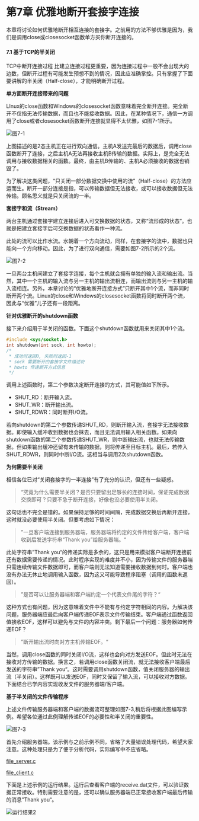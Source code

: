 # 第7章	优雅地断开套接字连接

本章将讨论如何优雅地断开相互连接的套接字。之前用的方法不够优雅是因为，我们是调用close或closesocket函数单方买你断开连接的。



#### 7.1	基于TCP的半关闭

TCP中断开连接过程 比建立连接过程更重要，因为连接过程中一般不会出现大的边数，但断开过程有可能发生预想不到的情况，因此应准确掌控。只有掌握了下面要讲解的半关闭（Half-close），才能明确断开过程。

**单方面断开连接带来的问题**

LInux的close函数和Windows的closesocket函数意味着完全断开连接。完全断开不仅指无法传输数据，而且也不能接收数据。因此，在某种情况下，通信一方调用了close或者closesocket函数断开连接就显得不太优雅，如图7-1所示。

![图7-1]()

上图描述的是2态主机正在进行双向通信。主机A发送完最后的数据后，调用close函数断开了连接，之后主机A无法再接收主机B传输的数据。实际上，是完全无法调用与接收数据相关的函数。最终，由主机B传输的、主机A必须接收的数据也销毁了。

为了解决这类问题，“只关闭一部分数据交换中使用的流”（Half-close）的方法应运而生。断开一部分连接是指，可以传输数据但无法接收，或可以接收数据但无法传输。顾名思义就是只关闭流的一半。

**套接字和流（Stream）**

两台主机通过套接字建立连接后进入可交换数据的状态，又称“流形成的状态”。也就是把建立套接字后可交换数据的状态看作一种流。

此处的流可以比作水流。水朝着一个方向流动，同样，在套接字的流中，数据也只能向一个方向移动。因此，为了进行双向通信，需要如图7-2所示的2个流。

![图7-2]()

一旦两台主机间建立了套接字连接，每个主机就会拥有单独的输入流和输出流。当然，其中一个主机的输入流与另一主机的输出流相连，而输出流则与另一主机的输入流相连。另外，本章讨论的“优雅地断开连接方式”只断开其中1个流，而非同时断开两个流。Linux的close和Windows的closesocket函数将同时断开两个流，因此与“优雅”儿子还有一段距离。

**针对优雅断开的shutdown函数**

接下来介绍用于半关闭的函数。下面这个shutdown函数就用来关闭其中1个流。

```c
#include <sys/socket.h>
int shutdown(int sock, int howto);
/*
 * 成功时返回0, 失败时返回-1
 * sock 需要断开的套接字文件描述符
 * howto 传递断开方式信息
 */
```

调用上述函数时，第二个参数决定断开连接的方式，其可能值如下所示。

- SHUT_RD：断开输入流。
- SHUT_WR：断开输出流。
- SHUT_RDWR：同时断开I/O流。

若向shutdown的第二个参数传递SHUT_RD，则断开输入流，套接字无法接收数据。即使输入缓冲收到数据也会抹去，而且无法调用输入相关函数。如果向shutdown函数的第二个参数传递SHUT_WR，则中断输出流，也就无法传输数据。但如果输出缓冲还留有未传输的数据，则将传递至目标主机。最后，若传入SHUT_RDWR，则同时中断I/O流。这相当与调用2次shutdown函数。

**为何需要半关闭**

相信各位已对“关闭套接字的一半连接”有了充分的认识，但还有一些疑惑。

> “究竟为什么需要半关闭？是否只要留出足够长的连接时间，保证完成数据交换即可？只要不急于断开连接，好像也没必要使用半关闭。

这句话也不完全是错的。如果保持足够的时间间隔，完成数据交换后再断开连接，这时就没必要使用半关闭。但要考虑如下情况：

> ”一旦客户端连接到服务器端，服务器端将约定的文件传给客户端，客户端收到后发送字符串“Thank you”给服务器端。“

此处字符串”Thank you“的传递实际是多余的，这只是用来模拟客户端断开连接前还有数据需要传递的情况。此时程序实现的难度并不小，因为传输文件的服务器端只需连续传输文件数据即可，而客户端则无法知道需要接收数据到何时。客户端也没有办法无休止地调用输入函数，因为这又可能导致程序阻塞（调用的函数未返回）。

> ”是否可以让服务器端和客户端约定一个代表文件尾的字符？“

这种方式也有问题，因为这意味着文件中不能有与约定字符相同的内容。为解决该问题，服务器端应最后向客户端传递EOF表示文件传输结束。客户端通过函数返回值接收EOF，这样可以避免与文件的内容冲突。剩下最后一个问题：服务器如何传递EOF？

> ”断开输出流时向对方主机传输EOF。“

当然，调用close函数的同时关闭I/O流，这样也会向对方发送EOF。但此时无法在接收对方传输的数据。换言之，若调用close函数关闭流，就无法接收客户端最后发送的字符串”Thank you“。这时需要调用shutdown函数，值关闭服务器的输出流（半关闭）。这样既可以发送EOF，同时又保留了输入流，可以接收对方数据。下面结合已学内容实现收发文件的服务器端/客户端。

**基于半关闭的文件传输程序**

上述文件传输服务器端和客户端的数据流可整理如图7-3,稍后将根据此图编写示例。希望各位通过此例理解传递EOF的必要性和半关闭的重要性。

![图7-3]()

首先介绍服务器端。该示例与之前示例不同，省略了大量错误处理代码，希望大家注意。这种处理只是为了便于分析代码，实际编写中不应省略。

[file_server.c]()

[file_client.c]()

下面是上述示例的运行结果。运行后查看客户端的receive.dat文件，可以验证数据正常接收。特别需要注意的是，还可以确认服务器端已正常接收客户端最后传输的消息”Thank you“。

![运行结果2]()